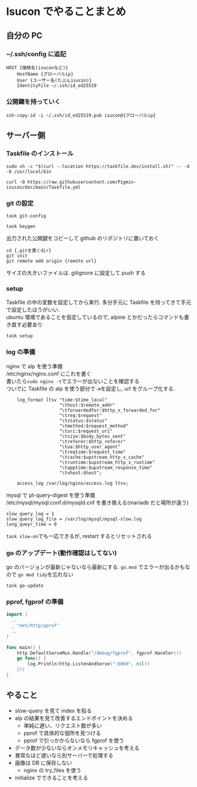 # Isucon でやることまとめ

## 自分の PC

### ~/.ssh/config に追記

```
HOST {接続名(isuconなど)}
    HostName {グローバルip}
    User {ユーザー名(たぶんisucon)}
    IdentityFile ~/.ssh/id_ed25519
```

### 公開鍵を持っていく

```
ssh-copy-id -i ~/.ssh/id_ed25519.pub isucon@{グローバルip}
```

## サーバー側

### Taskfile のインストール

```
sudo sh -c "$(curl --location https://taskfile.dev/install.sh)" -- -d -b /usr/local/bin
```

```
curl -O https://raw.githubusercontent.com/Pigmin-isucon/doc/main/Taskfile.yml
```

### git の設定

```
task git-config
```

```
task keygen
```

出力された公開鍵をコピーして github のリポジトリに置いておく

```
cd {.gitを置くdir}
git init
git remote add origin {remote url}
```

サイズの大きいファイルは .gitignore に設定して push する

### setup

Taskfile の中の変数を設定してから実行. 多分手元に Taskfile を持ってきて手元で設定したほうがいい.  
ubuntu 環境であることを仮定しているので, alpine とかだったらコマンドも書き直す必要あり

```
task setup
```

### log の準備

nginx で alp を使う準備  
/etc/nginx/nginx.conf にこれを書く  
書いたら`sudo nginx -t`でエラーが出ないことを確認する  
ついでに Taskfile の alp を使う部分で`-m`を設定し, url をグループ化する.

```
    log_format ltsv "time:$time_local"
                    "\thost:$remote_addr"
                    "\tforwardedfor:$http_x_forwarded_for"
                    "\treq:$request"
                    "\tstatus:$status"
                    "\tmethod:$request_method"
                    "\turi:$request_uri"
                    "\tsize:$body_bytes_sent"
                    "\treferer:$http_referer"
                    "\tua:$http_user_agent"
                    "\treqtime:$request_time"
                    "\tcache:$upstream_http_x_cache"
                    "\truntime:$upstream_http_x_runtime"
                    "\tapptime:$upstream_response_time"
                    "\tvhost:$host";

    access_log /var/log/nginx/access.log ltsv;
```

mysql で pt-query-digest を使う準備  
/etc/mysql/mysql.conf.d/mysqld.cnf を書き換える(mariadb だと場所が違う)

```
slow_query_log = 1
slow_query_log_file = /var/log/mysql/mysql-slow.log
long_queyr_time = 0
```

`task slow-on`でも一応できるが, restart するとリセットされる

### go のアップデート(動作確認はしてない)

go のバージョンが最新じゃないなら最新にする. `go.mod` でエラーが出るかもなので `go mod tidy`を忘れない

```
task go-update
```

### pprof, fgprof の準備

```go
import (
  ..
  _ "net/http/pprof"
  ..
)

func main() {
	http.DefaultServeMux.Handle("/debug/fgprof", fgprof.Handler())
	go func() {
		log.Println(http.ListenAndServe(":6060", nil))
	}()
}
```

## やること

- slow-query を見て index を貼る
- alp の結果を見て改善するエンドポイントを決める
  - 単純に遅い、リクエスト数が多い
  - pprof で具体的な個所を見つける
  - pprof で引っかからないなら fgprof を使う
- データ数が少ないならオンメモリキャッシュを考える
- 異常なほど遅いなら別サーバーで処理する
- 画像は DB に保存しない
  - nginx の try_files を使う
- initialize でできることを考える
